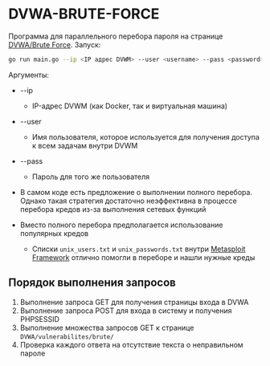 # DVWA-BRUTE-FORCE
Программа для параллельного перебора пароля на странице [DVWA/Brute Force](https://github.com/digininja/DVWA). 
Запуск: 
```bash
go run main.go --ip <IP адрес DVWM> --user <username> --pass <password>
```
Аргументы:
+ --ip
  + IP-адрес DVWM (как Docker, так и виртуальная машина)
+ --user
  + Имя пользователя, которое используется для получения доступа к всем задачам внутри DVWM
+ --pass
  + Пароль для того же пользователя


+ В самом коде есть предложение о выполнении полного перебора. Однако такая стратегия достаточно неэффективна в процессе перебора кредов из-за выполнения сетевых функций
+ Вместо полного перебора предполагается использование популярных кредов
  + Списки `unix_users.txt` и `unix_passwords.txt` внутри [Metasploit Framework](https://github.com/rapid7/metasploit-framework) отлично помогли в переборе и нашли нужные креды



## Порядок выполнения запросов
1. Выполнение запроса GET для получения страницы входа в DVWA
2. Выполнение запроса POST для входа в систему и получения PHPSESSID
3. Выполнение множества запросов GET к странице `DVWA/vulnerabilites/brute/`
4. Проверка каждого ответа на отсутствие текста о неправильном пароле
